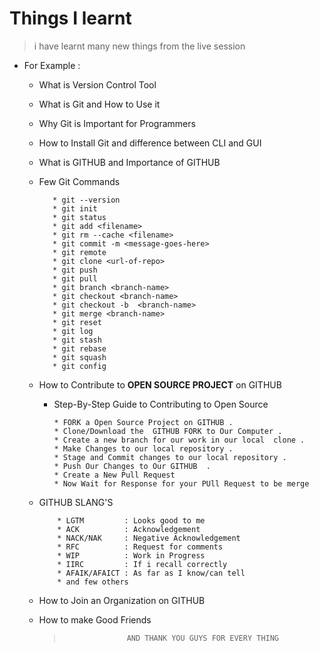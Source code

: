 #                    Things I learnt

> i have learnt many new things from the live session 

* For Example : 
    * What is Version Control Tool 
    * What is Git and How to Use it 
    * Why Git is Important for Programmers
    * How to Install Git and difference between CLI and GUI   
    * What is GITHUB and Importance of GITHUB 
    * Few Git Commands 
         ```
            * git --version 
            * git init 
            * git status
            * git add <filename>
            * git rm --cache <filename>
            * git commit -m <message-goes-here>
            * git remote
            * git clone <url-of-repo>
            * git push
            * git pull
            * git branch <branch-name>
            * git checkout <branch-name> 
            * git checkout -b  <branch-name>
            * git merge <branch-name>
            * git reset 
            * git log
            * git stash 
            * git rebase 
            * git squash
            * git config
        ```
    * How to Contribute to __OPEN SOURCE PROJECT__ on GITHUB 
        * Step-By-Step Guide to Contributing to Open Source 
            ```
            * FORK a Open Source Project on GITHUB .
            * Clone/Download the  GITHUB FORK to Our Computer . 
            * Create a new branch for our work in our local  clone .
            * Make Changes to our local repository . 
            * Stage and Commit changes to our local repository .
            * Push Our Changes to Our GITHUB  .
            * Create a New Pull Request
            * Now Wait for Response for your PUll Request to be merge   
            ```
    * GITHUB SLANG'S
        ```
            * LGTM         : Looks good to me
            * ACK          : Acknowledgement
            * NACK/NAK     : Negative Acknowledgement
            * RFC          : Request for comments
            * WIP          : Work in Progress 
            * IIRC         : If i recall correctly
            * AFAIK/AFAICT : As far as I know/can tell
            * and few others 
        ```
    * How to Join an Organization on GITHUB  
    * How to make Good Friends     
        
        >                   AND THANK YOU GUYS FOR EVERY THING 